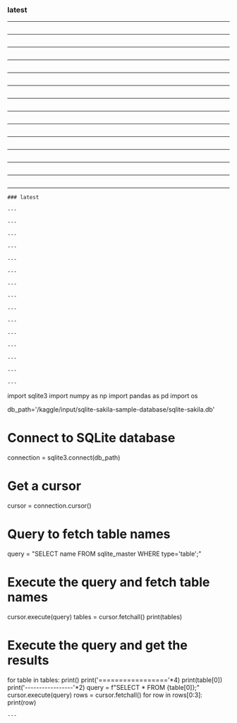 ### latest

---
```

```
---
```

```
---
```

```
---
```

```
---
```

```
---
```

```
---
```

```
---
```

```
---
```

```
---
```

```
---
```

```
---
```

```
---
```

```
---
```
### latest

---
```

```
---
```

```
---
```

```
---
```

```
---
```

```
---
```

```
---
```

```
---
```

```
---
```

```
---
```

```
---
```

```
---
```

```
---
```

```
---
```

```
---
```

import sqlite3
import numpy as np
import pandas as pd
import os

db_path='/kaggle/input/sqlite-sakila-sample-database/sqlite-sakila.db'


# Connect to SQLite database
connection = sqlite3.connect(db_path)


# Get a cursor
cursor = connection.cursor()


# Query to fetch table names
query = "SELECT name FROM sqlite_master WHERE type='table';"


# Execute the query and fetch table names
cursor.execute(query)
tables = cursor.fetchall()
print(tables)


# Execute the query and get the results
for table in tables:
    print()
    print('================='*4) 
    print(table[0])
    print('-----------------'*2) 
    query = f"SELECT * FROM {table[0]};"    
    cursor.execute(query)
    rows = cursor.fetchall()
    for row in rows[0:3]:
        print(row)

```
---


